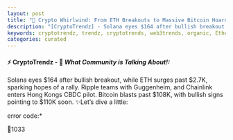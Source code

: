 ```yaml
---
layout: post
title: "🌇 Crypto Whirlwind: From ETH Breakouts to Massive Bitcoin Hoarding Frenzy"
description: "[CryptoTrendz] - Solana eyes $164 after bullish breakout, while ETH surges past $2.7K, sparking hopes of a rally. Ripple teams with Guggenheim, and Chainlink enters Hong Kongs CBDC pilot. Bitcoin blasts past $108K, with bullish signs pointing to $110K soon."
keywords: cryptotrendz, trendz, cryptotrends, web3trends, organic, Ethereum, Chainlink, XRP, BTC, Bitcoin, ETH, crypto, digital
categories: curated
---
```


#### ⚡ CryptoTrendz - 📌 *What Community is Talking About!:*

Solana eyes $164 after bullish breakout, while ETH surges past $2.7K, sparking hopes of a rally. Ripple teams with Guggenheim, and Chainlink enters Hong Kongs CBDC pilot. Bitcoin blasts past $108K, with bullish signs pointing to $110K soon. ✨Let’s dive a little:


error code:*  

🔹1033